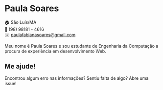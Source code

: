 # Paula Soares

:house:   São Luís/MA <br>
:iphone:   (98) 98181 - 4616 <br>
:envelope:  paulafabianasoares@gmail.com

Meu nome é Paula Soares e sou estudante de Engenharia da Computação a procura de experiência em desenvolvimento Web. 

## Me ajude!
Encontrou algum erro nas informações? Sentiu falta de algo? Abre uma issue! <br>
